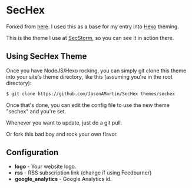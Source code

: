 # SecHex

Forked from [here](https://github.com/guolin/crisp-hexo-theme). I used this as a base for my entry into [Hexo](http://www.hexo.io) theming.

This is the theme I use at [SecStorm](http://www.secstorm.com), so you can see it in action there.

## Using SecHex Theme

Once you have NodeJS/Hexo rocking, you can simply git clone this theme into your site's theme directory, like this (assuming you're in the root directory):

``` bash
$ git clone https://github.com/JasonAMartin/SecHex themes/sechex
```

Once that's done, you can edit the config file to use the new theme "sechex" and you're set.

Whenever you want to update, just do a git pull.

Or fork this bad boy and rock your own flavor.

## Configuration

- **logo** - Your website logo.
- **rss** - RSS subscription link (change if using Feedburner)
- **google_analytics** - Google Analytics id.
